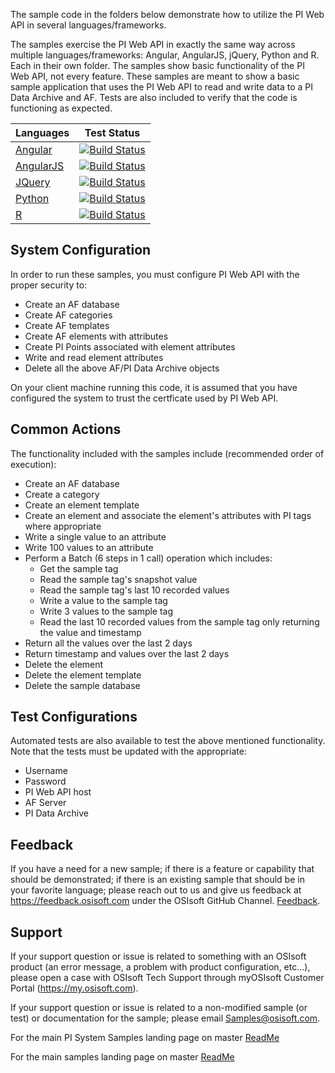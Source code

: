 The sample code in the folders below demonstrate how to utilize the PI Web API in several languages/frameworks. 

The samples exercise the PI Web API in exactly the same way across multiple languages/frameworks:  Angular, AngularJS, jQuery, Python and R. Each in their own folder. The samples show basic functionality of the PI Web API, not every feature. These samples are meant to show a basic sample application that uses the PI Web API to read and write data to a PI Data Archive and AF. Tests are also included to verify that the code is functioning as expected.



|Languages| Test&nbsp;Status 
------|------------
  [Angular](Angular/AngularPIWebAPISample)|[![Build Status](https://osisoft.visualstudio.com/NOC/_apis/build/status/PI%20Web%20API%20(Angular)?branchName=dev)](https://osisoft.visualstudio.com/NOC/_build/latest?definitionId=4612&branchName=dev)  
  [AngularJS](AngularJS/)|[![Build Status](https://osisoft.visualstudio.com/NOC/_apis/build/status/PI%20Web%20API%20(AngularJS)?branchName=dev)](https://osisoft.visualstudio.com/NOC/_build/latest?definitionId=4657&branchName=dev)
  [JQuery](JQuery/)|[![Build Status](https://osisoft.visualstudio.com/NOC/_apis/build/status/PI%20Web%20API%20(JQuery)?branchName=dev)](https://osisoft.visualstudio.com/NOC/_build/latest?definitionId=4624&branchName=dev)   
  [Python](Python/)|[![Build Status](https://osisoft.visualstudio.com/NOC/_apis/build/status/PI%20Web%20API%20(Python)?branchName=dev)](https://osisoft.visualstudio.com/NOC/_build/latest?definitionId=4625&branchName=dev)
  [R](R/)|[![Build Status](https://osisoft.visualstudio.com/NOC/_apis/build/status/PI%20Web%20API%20(R)?branchName=dev)](https://osisoft.visualstudio.com/NOC/_build/latest?definitionId=4615&branchName=dev)


System Configuration
----------------------------

In order to run these samples, you must configure PI Web API with the proper security to:
- Create an AF database
- Create AF categories
- Create AF templates
- Create AF elements with attributes
- Create PI Points associated with element attributes
- Write and read element attributes
- Delete all the above AF/PI Data Archive objects  

On your client machine running this code, it is assumed that you have configured the system to trust the certficate used by PI Web API.

Common Actions
--------------

The functionality included with the samples include (recommended order of execution):
- Create an AF database
- Create a category
- Create an element template
- Create an element and associate the element's attributes with PI tags where appropriate
- Write a single value to an attribute
- Write 100 values to an attribute
- Perform a Batch (6 steps in 1 call) operation which includes:  
  - Get the sample tag  
  - Read the sample tag's snapshot value  
  - Read the sample tag's last 10 recorded values  
  - Write a value to the sample tag  
  - Write 3 values to the sample tag  
  - Read the last 10 recorded values from the sample tag only returning the value and timestamp
- Return all the values over the last 2 days
- Return timestamp and values over the last 2 days  
- Delete the element
- Delete the element template
- Delete the sample database

Test Configurations
----------

Automated tests are also available to test the above mentioned functionality. Note that the tests must be updated with the appropriate:
- Username  
- Password  
- PI Web API host  
- AF Server  
- PI Data Archive 

 
## Feedback

If you have a need for a new sample; if there is a feature or capability that should be demonstrated; if there is an existing sample that should be in your favorite language; please reach out to us and give us feedback at https://feedback.osisoft.com under the OSIsoft GitHub Channel.  [Feedback](https://feedback.osisoft.com/forums/922279-osisoft-github).   
 
## Support

If your support question or issue is related to something with an OSIsoft product (an error message, a problem with product configuration, etc...), please open a case with OSIsoft Tech Support through myOSIsoft Customer Portal  (https://my.osisoft.com).

If your support question or issue is related to a non-modified sample (or test) or documentation for the sample; please email Samples@osisoft.com.


For the main PI System Samples landing page on master [ReadMe](https://github.com/osisoft/OSI-Samples-PI-System)

For the main samples landing page on master [ReadMe](https://github.com/osisoft/OSI-Samples)

